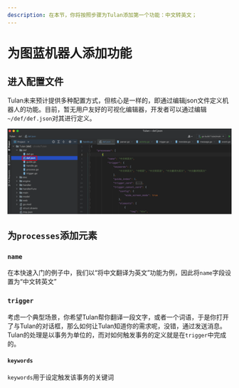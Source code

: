 ```yaml
---
description: 在本节，你将按照步骤为Tulan添加第一个功能：中文转英文；
---
```


# 为图蓝机器人添加功能

## 进入配置文件

Tulan未来预计提供多种配置方式，但核心是一样的，即通过编辑json文件定义机器人的功能。目前，暂无用户友好的可视化编辑器，开发者可以通过编辑 `~/def/def.json`对其进行定义。

![](<../.gitbook/assets/image (3).png>)

## 为`processes`添加元素

### `name`

在本快速入门的例子中，我们以“将中文翻译为英文”功能为例，因此将`name`字段设置为“中文转英文”

### `trigger`

考虑一个典型场景，你希望Tulan帮你翻译一段文字，或者一个词语，于是你打开了与Tulan的对话框，那么如何让Tulan知道你的需求呢，没错，通过发送消息。Tulan的处理是以事务为单位的，而对如何触发事务的定义就是在`trigger`中完成的。

#### `keywords`

`keywords`用于设定触发该事务的关键词
